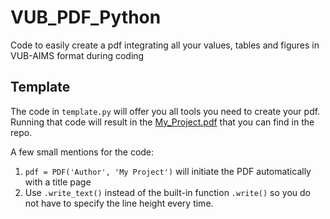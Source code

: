# VUB_PDF_Python
Code to easily create a pdf integrating all your values, tables and figures in VUB-AIMS format during coding

## Template
The code in `template.py` will offer you all tools you need to create your pdf. 
Running that code will result in the [My_Project.pdf]("https://github.com/Sdniss/AIMS_PDF_Python/My_Project.pdf") that you can find in the repo.

A few small mentions for the code:
1. `pdf = PDF('Author', 'My Project')` will initiate the PDF automatically with a title page
2. Use `.write_text()` instead of the built-in function `.write()` so you do not have to specify the line height every time.
